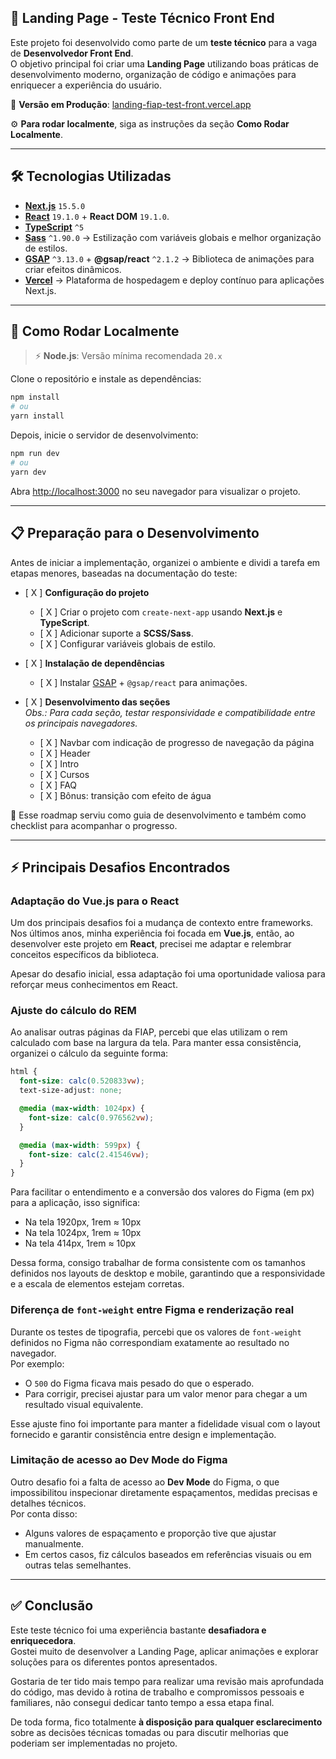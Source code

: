 ## 🚀 Landing Page - Teste Técnico Front End

Este projeto foi desenvolvido como parte de um **teste técnico** para a vaga de **Desenvolvedor Front End**.  
O objetivo principal foi criar uma **Landing Page** utilizando boas práticas de desenvolvimento moderno, organização de código e animações para enriquecer a experiência do usuário.

🔗 **Versão em Produção**: [landing-fiap-test-front.vercel.app](https://landing-fiap-test-front.vercel.app)

⚙️ **Para rodar localmente**, siga as instruções da seção **Como Rodar Localmente**.


---

## 🛠️ Tecnologias Utilizadas

- **[Next.js](https://nextjs.org/)** `15.5.0` 
- **[React](https://react.dev/)** `19.1.0` + **React DOM** `19.1.0`.  
- **[TypeScript](https://www.typescriptlang.org/)** `^5` 
- **[Sass](https://sass-lang.com/)** `^1.90.0` → Estilização com variáveis globais e melhor organização de estilos.  
- **[GSAP](https://greensock.com/gsap/)** `^3.13.0` + **@gsap/react** `^2.1.2` → Biblioteca de animações para criar efeitos dinâmicos.  
- **[Vercel](https://vercel.com/)** → Plataforma de hospedagem e deploy contínuo para aplicações Next.js.


---

## 🏁 Como Rodar Localmente

> ⚡ **Node.js**: Versão mínima recomendada `20.x` 

Clone o repositório e instale as dependências:

```bash
npm install
# ou
yarn install

```

Depois, inicie o servidor de desenvolvimento:

```bash
npm run dev
# ou
yarn dev
```

Abra [http://localhost:3000](http://localhost:3000) no seu navegador para visualizar o projeto.

---

## 📋 Preparação para o Desenvolvimento

Antes de iniciar a implementação, organizei o ambiente e dividi a tarefa em etapas menores, baseadas na documentação do teste:

- [ X ] **Configuração do projeto**  
  - [ X ] Criar o projeto com `create-next-app` usando **Next.js** e **TypeScript**.  
  - [ X ] Adicionar suporte a **SCSS/Sass**.  
  - [ X ] Configurar variáveis globais de estilo.  

- [ X ] **Instalação de dependências**  
  - [ X ] Instalar [GSAP](https://greensock.com/gsap/) + `@gsap/react` para animações.  

- [ X ] **Desenvolvimento das seções**  
  _Obs.: Para cada seção, testar responsividade e compatibilidade entre os principais navegadores._  
  - [ X ] Navbar com indicação de progresso de navegação da página  
  - [ X ] Header  
  - [ X ] Intro  
  - [ X ] Cursos  
  - [ X ] FAQ  
  - [ X ] Bônus: transição com efeito de água
 

📌 Esse roadmap serviu como guia de desenvolvimento e também como checklist para acompanhar o progresso.  


---


## ⚡ Principais Desafios Encontrados

### Adaptação do Vue.js para o React

Um dos principais desafios foi a mudança de contexto entre frameworks.  
Nos últimos anos, minha experiência foi focada em **Vue.js**, então, ao desenvolver este projeto em **React**, precisei me adaptar e relembrar conceitos específicos da biblioteca.

Apesar do desafio inicial, essa adaptação foi uma oportunidade valiosa para reforçar meus conhecimentos em React.


### Ajuste do cálculo do REM

Ao analisar outras páginas da FIAP, percebi que elas utilizam o rem calculado com base na largura da tela. Para manter essa consistência, organizei o cálculo da seguinte forma:

```scss
html {
  font-size: calc(0.520833vw);
  text-size-adjust: none;

  @media (max-width: 1024px) {
    font-size: calc(0.976562vw);
  }

  @media (max-width: 599px) {
    font-size: calc(2.41546vw);
  }
}
```


Para facilitar o entendimento e a conversão dos valores do Figma (em px) para a aplicação, isso significa:

- Na tela 1920px, 1rem ≈ 10px
- Na tela 1024px, 1rem ≈ 10px
- Na tela 414px, 1rem ≈ 10px

Dessa forma, consigo trabalhar de forma consistente com os tamanhos definidos nos layouts de desktop e mobile, garantindo que a responsividade e a escala de elementos estejam corretas.

### Diferença de `font-weight` entre Figma e renderização real

Durante os testes de tipografia, percebi que os valores de `font-weight` definidos no Figma não correspondiam exatamente ao resultado no navegador.  
Por exemplo:  
- O `500` do Figma ficava mais pesado do que o esperado.  
- Para corrigir, precisei ajustar para um valor menor para chegar a um resultado visual equivalente.  

Esse ajuste fino foi importante para manter a fidelidade visual com o layout fornecido e garantir consistência entre design e implementação.  

### Limitação de acesso ao **Dev Mode** do Figma

Outro desafio foi a falta de acesso ao **Dev Mode** do Figma, o que impossibilitou inspecionar diretamente espaçamentos, medidas precisas e detalhes técnicos.  
Por conta disso:  
- Alguns valores de espaçamento e proporção tive que ajustar manualmente.  
- Em certos casos, fiz cálculos baseados em referências visuais ou em outras telas semelhantes.  

---

## ✅ Conclusão

Este teste técnico foi uma experiência bastante **desafiadora e enriquecedora**.  
Gostei muito de desenvolver a Landing Page, aplicar animações e explorar soluções para os diferentes pontos apresentados.  

Gostaria de ter tido mais tempo para realizar uma revisão mais aprofundada do código, mas devido à rotina de trabalho e compromissos pessoais e familiares, não consegui dedicar tanto tempo a essa etapa final.  

De toda forma, fico totalmente **à disposição para qualquer esclarecimento** sobre as decisões técnicas tomadas ou para discutir melhorias que poderiam ser implementadas no projeto.  
